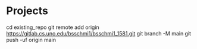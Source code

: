 # Projects
cd existing_repo
git remote add origin https://gitlab.cs.uno.edu/bsschmi1/bsschmi1_1581.git
git branch -M main
git push -uf origin main
